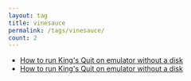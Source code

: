 ```yaml
---
layout: tag
title: vinesauce
permalink: /tags/vinesauce/
count: 2
---
```


- [How to run King's Quit on emulator without a disk](https://joelsgp.github.io/2021/12/21/kings-quit.html)
- [How to run King's Quit on emulator without a disk](https://joelsgp.github.io/2021/12/21/kings-quit.html)
